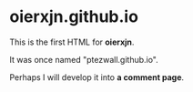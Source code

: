 # oierxjn.github.io
This is the first HTML for **oierxjn**.

It was once named "ptezwall.github.io".

Perhaps I will develop it into **a comment page**.
